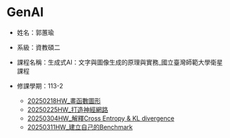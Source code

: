 # GenAI
* 姓名：郭蕙瑜
* 系級：資教碩二
* 課程名稱：生成式AI：文字與圖像生成的原理與實務_國立臺灣師範大學衛星課程
* 修課學期：113-2

  * [20250218HW_畫函數圖形](https://github.com/kuo8129/GenAI/tree/2a3ef3adde553c0e70de373c373cdbce1569a5c6/20250218HW_%E7%95%AB%E5%87%BD%E6%95%B8%E5%9C%96%E5%BD%A2)
  * [20250225HW_打造神經網路](https://github.com/kuo8129/GenAI/tree/2a3ef3adde553c0e70de373c373cdbce1569a5c6/20250225HW_%E6%89%93%E9%80%A0%E7%A5%9E%E7%B6%93%E7%B6%B2%E8%B7%AF)
  * [20250304HW_解釋Cross Entropy & KL divergence](https://github.com/kuo8129/GenAI/tree/383454d8f60479f39e9219e7c278d90df4bb11a5/20250304HW_%E8%A7%A3%E9%87%8BCross%20Entropy%20%26%20KL%20divergence)
  * [20250311HW_建立自己的Benchmark](https://github.com/kuo8129/GenAI/tree/a1251c5037ecb21b37290a4ef9294e5e3f6b19a9/20250311HW_%E5%BB%BA%E7%AB%8B%E8%87%AA%E5%B7%B1%E7%9A%84Benchmark)
